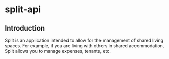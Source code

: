 # split-api
## Introduction
Split is an application intended to allow for the management of shared living spaces. For example,
if you are living with others in shared accommodation, Split allows you to manage expenses, tenants, etc.

